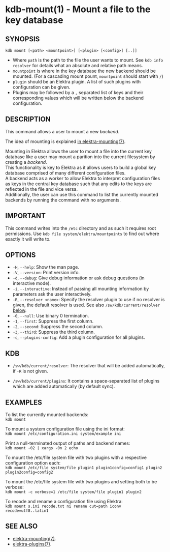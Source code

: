 kdb-mount(1) - Mount a file to the key database
===============================================

## SYNOPSIS

`kdb mount [<path> <mountpoint>] [<plugin> [<config>] [..]]`  

- Where `path` is the path to the file the user wants to mount.
  See `kdb info resolver` for details what an absolute and relative path means.
- `mountpoint` is where in the key database the new backend should be mounted. (For a cascading mount pount, `mountpoint` should start with `/`)  
- `plugin` should be an Elektra plugin.
  A list of such plugins with configuration can be given.
- Plugins may be followed by a `,` separated list of keys and their corresponding values which will be written below the backend configuration.  


## DESCRIPTION

This command allows a user to mount a new *backend*.

The idea of mounting is explained [in elektra-mounting(7)](elektra-mounting.md).

Mounting in Elektra allows the user to mount a file into the current key database like a user may mount a parition into the current filesystem by creating a *backend*.  
This functionality is key to Elektra as it allows users to build a global key database comprised of many different conifguration files.  
A backend acts as a worker to allow Elektra to interpret configuration files as keys in the central key database such that any edits to the keys are reflected in the file and vice versa.  
Additionally, the user can use this command to list the currently mounted backends by running the command with no arguments.  



## IMPORTANT

This command writes into the `/etc` directory and as such it requires root permissions.
Use `kdb file system/elektra/mountpoints` to find out where exactly it will write to.


## OPTIONS

- `-H`, `--help`:
  Show the man page.
- `-V`, `--version`:
  Print version info.
- `-d`, `--debug`:
  Give debug information or ask debug questions (in interactive mode).
- `-i`, `--interactive`:
  Instead of passing all mounting information by parameters ask the user interactively.
- `-R`, `--resolver <name>`:
  Specify the resolver plugin to use if no resolver is given, the default resolver is used.
  See also `/sw/kdb/current/resolver` [below](#KDB).
- `-0`, `--null`:
  Use binary 0 termination.
- `-1`, `--first`:
  Suppress the first column.
- `-2`, `--second`:
  Suppress the second column.
- `-3`, `--third`:
  Suppress the third column.
- `-c`, `--plugins-config`:
  Add a plugin configuration for all plugins.



## KDB

- `/sw/kdb/current/resolver`:
  The resolver that will be added automatically, if `-R` is not given.

- `/sw/kdb/current/plugins`:
  It contains a space-separated list of plugins
  which are added automatically (by default sync).


## EXAMPLES

To list the currently mounted backends:  
	`kdb mount`  

To mount a system configuration file using the ini format:  
	`kdb mount /etc/configuration.ini system/example ini`  

Print a null-terminated output of paths and backend names:  
	`kdb mount -02 | xargs -0n 2 echo`  

To mount the /etc/file system file with two plugins with a respective configuration option each:  
	`kdb mount /etc/file system/file plugin1 plugin1config=config1 plugin2 plugin2config=config2`  

To mount the /etc/file system file with two plugins and setting both to be verbose:  
	`kdb mount -c verbose=1 /etc/file system/file plugin1 plugin2`

To recode and rename a configuration file using Elektra:  
	`kdb mount s.ini recode.txt ni rename cut=path iconv recode=utf8..latin1`  

## SEE ALSO

- [elektra-mounting(7)](elektra-mounting.md).
- [elektra-plugins(7)](elektra-plugins.md).
